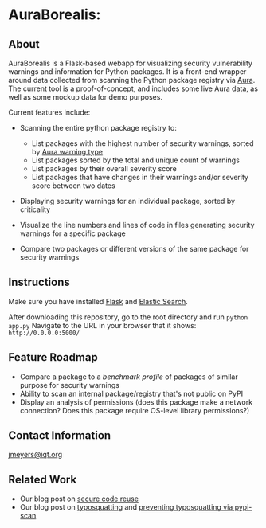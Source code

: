 # AuraBorealis: 

## About

AuraBorealis is a Flask-based webapp for visualizing security vulnerability warnings and information for Python packages. It is a front-end wrapper around data collected from scanning the Python package registry via [Aura](https://github.com/SourceCode-AI/aura). The current tool is a proof-of-concept, and includes some live Aura data, as well as some mockup data for demo purposes.

Current features include:

* Scanning the entire python package registry to:
	* List packages with the highest number of security warnings, sorted by [Aura warning type](https://docs.aura.sourcecode.ai/cookbook/misc/detections.html)
	* List packages sorted by the total and unique count of warnings
	* List packages by their overall severity score
	* List packages that have changes in their warnings and/or severity score between two dates

* Displaying security warnings for an individual package, sorted by criticality
* Visualize the line numbers and lines of code in files generating security warnings for a specific package
* Compare two packages or different versions of the same package for security warnings

## Instructions

Make sure you have installed [Flask](https://anaconda.org/anaconda/flask) and [Elastic Search](https://elasticsearch-py.readthedocs.io/en/6.8.2/).

After downloading this repository, go to the root directory and run 
`python app.py` 
Navigate to the URL in your browser that it shows: `http://0.0.0.0:5000/`

## Feature Roadmap

* Compare a package to a *benchmark profile* of packages of similar purpose for security warnings
* Ability to scan an internal package/registry that's not public on PyPI
* Display an analysis of permissions (does this package make a network connection? Does this package require OS-level library permissions?)

## Contact Information

jmeyers@iqt.org

## Related Work

* Our blog post on [secure code reuse](https://www.iqt.org/toward-secure-code-reuse/)
* Our blog post on [typosquatting](https://www.iqt.org/bewear-python-typosquatting-is-about-more-than-typos/) and [preventing typosquatting via pypi-scan](https://www.iqt.org/pypi-scan/)